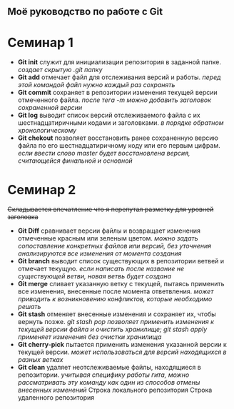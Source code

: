 ## Моё руководство по работе с Git
# Семинар 1
* **Git init** служит для инициализации репозитория в заданной папке. *cоздает скрытую .git папку*
* **Git add** отмечает файл для отслеживания версий и работы. *перед этой командой файл нужно каждый раз сохранять*
* **Git commit** сохраняет в репозитории изменения текущей версии отмеченного файла. *после тега -m можно добавить заголовок сохраненной версии*
* **Git log** выводит список версий отслеживаемого файла с их шестнадцатиричными кодами и заголовками. *в порядке обратном хронологическому*
* **Git chekout** позволяет восстановить ранее сохраненную версию файла по его шестнадцатиричному коду или его первым цифрам. *если ввести слово master будет восстановлена версия, считающейся финальной и основной*
# Семинар 2
 ~~Складывается впечатление что я перепутал разметку для уровней заголовка~~
* **Git Diff** сравнивает версии файлы и возвращает изменения отмеченные красным или зеленым цветом. *можно задать сопоставление конкретных файлов или версий, без уточнения анализируются все изменения от момента создания*
* **Git branch** выводит список существующих в репозитории ветвей и отмечает текущую. *если написать после название не существующей ветви, новая ветвь будет создана*
* **Git merge** сливает указанную ветку с текущей, пытаясь применить все изменения, внесенные после момента ответвления. *может приводить к возникновению конфликтов, которые необходимо решать*
* **Git stash** отменяет внесенные изменения и сохраняет их, чтобы вернуть позже. *git stash pop позволяет применить изменения к текущей версии файла и очистить хранилище; git stash apply применяет изменения без очистки хранилища*
* **Git cherry-pick** пытается применить изменения указанной версии к текущей версии. *может использоваться для версий находящихся в разных ветках*
* **Git clean** удаляет неотслеживаемые файлы, находящиеся в репозитории. *учитывая специфику работы гита, можно рассматривать эту команду как один из способов отмены внесенных изменений*
Строка локального репозитория
Строка удаленного репозитория